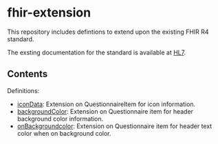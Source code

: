 # fhir-extension

This repository includes defintions to extend upon the existing FHIR R4 standard.

The exsting documentation for the standard is available at [HL7](https://hl7.org/fhir/R4/).

## Contents

Definitions:

- [iconData](./structure_definitions/questionnaire-iconData.md): Extension on QuestionnaireItem for icon information.
- [backgroundColor](./structure_definitions/questionaire-backgroundColor.md): Extension on Questionnaire item for header background color information.
- [onBackgroundcolor](./structure_definitions/questionaire-onBackgroundColor.md): Extension on Questionnaire item for header text color when on background color.
